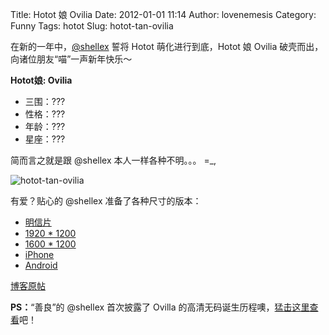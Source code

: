 Title: Hotot 娘 Ovilia
Date: 2012-01-01 11:14
Author: lovenemesis
Category: Funny
Tags: hotot
Slug: hotot-tan-ovilia

在新的一年中，[@shellex](http://linuxtoy.org/archives/exclusive-interview-with-hotot-founder-shellex.html)
誓将 Hotot 萌化进行到底，Hotot 娘 Ovilia
破壳而出，向诸位朋友“喵”一声新年快乐～

**Hotot娘: Ovilia**

-   三围：???
-   性格：???
-   年龄：???
-   星座：???

简而言之就是跟 @shellex 本人一样各种不明。。。 =\_,

![hotot-tan-ovilia](http://static.shellex.info/uploads/hotot-first-accessories-hotot-tan-ovilia-wallpaper-01.png)

有爱？贴心的 @shellex 准备了各种尺寸的版本：

-   [明信片](http://5h3ll3x.deviantart.com/art/Hotot-Tan-Ovilia-276771324)
-   [1920 *
    1200](http://5h3ll3x.deviantart.com/art/Hotot-Tan-Ovilia-Wallpaper-276772022)
-   [1600 *
    1200](http://5h3ll3x.deviantart.com/art/Hotot-Tan-Ovilia-Wallpaper-276773202)
-   [iPhone](http://5h3ll3x.deviantart.com/art/Hotot-Tan-Ovilia-Wallpaper-276772693)
-   [Android](http://5h3ll3x.deviantart.com/art/Hotot-Tan-Ovilia-Wallpaper-276772865)

[博客原帖](http://shellex.info/hotot-first-accessories-hotot-tan-ovilia-wallpaper)

**PS：**“善良”的 @shellex 首次披露了 Ovilla
的高清无码诞生历程噢，[猛击这里查看](http://shellex.info/a-tutorial-to-paint-hotot-tan)吧！
